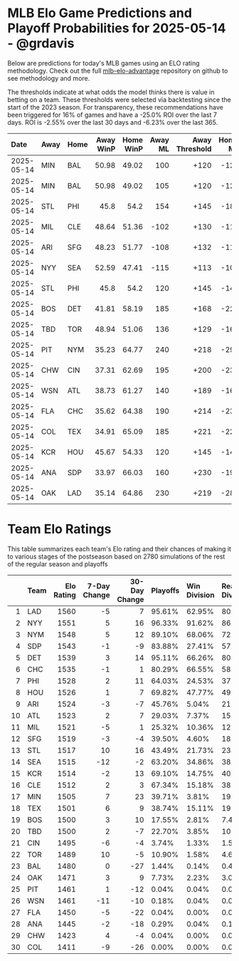 # MLB Elo Game Predictions and Playoff Probabilities for 2025-05-14 - @grdavis
Below are predictions for today's MLB games using an ELO rating methodology. Check out the full [mlb-elo-advantage](https://github.com/grdavis/mlb-elo-advantage) repository on github to see methodology and more.

The thresholds indicate at what odds the model thinks there is value in betting on a team. These thresholds were selected via backtesting since the start of the 2023 season. For transparency, these recommendations have been triggered for 16% of games and have a -25.0% ROI over the last 7 days. ROI is -2.55% over the last 30 days and -6.23% over the last 365.

| Date       | Away   | Home   |   Away WinP |   Home WinP |   Away ML |   Away Threshold |   Home ML |   Home Threshold |
|:-----------|:-------|:-------|------------:|------------:|----------:|-----------------:|----------:|-----------------:|
| 2025-05-14 | MIN    | BAL    |       50.98 |       49.02 |       100 |             +120 |      -120 |             +128 |
| 2025-05-14 | MIN    | BAL    |       50.98 |       49.02 |       105 |             +120 |      -125 |             +128 |
| 2025-05-14 | STL    | PHI    |       45.8  |       54.2  |       154 |             +145 |      -185 |             +107 |
| 2025-05-14 | MIL    | CLE    |       48.64 |       51.36 |      -102 |             +130 |      -118 |             +118 |
| 2025-05-14 | ARI    | SFG    |       48.23 |       51.77 |      -108 |             +132 |      -112 |             +116 |
| 2025-05-14 | NYY    | SEA    |       52.59 |       47.41 |      -115 |             +113 |      -105 |             +136 |
| 2025-05-14 | STL    | PHI    |       45.8  |       54.2  |       120 |             +145 |      -142 |             +107 |
| 2025-05-14 | BOS    | DET    |       41.81 |       58.19 |       185 |             +168 |      -225 |             -108 |
| 2025-05-14 | TBD    | TOR    |       48.94 |       51.06 |       136 |             +129 |      -162 |             +119 |
| 2025-05-14 | PIT    | NYM    |       35.23 |       64.77 |       240 |             +218 |      -298 |             -137 |
| 2025-05-14 | CHW    | CIN    |       37.31 |       62.69 |       195 |             +200 |      -238 |             -127 |
| 2025-05-14 | WSN    | ATL    |       38.73 |       61.27 |       140 |             +189 |      -166 |             -121 |
| 2025-05-14 | FLA    | CHC    |       35.62 |       64.38 |       190 |             +214 |      -230 |             -135 |
| 2025-05-14 | COL    | TEX    |       34.91 |       65.09 |       185 |             +221 |      -225 |             -139 |
| 2025-05-14 | KCR    | HOU    |       45.67 |       54.33 |       120 |             +145 |      -142 |             +106 |
| 2025-05-14 | ANA    | SDP    |       33.97 |       66.03 |       160 |             +230 |      -192 |             -144 |
| 2025-05-14 | OAK    | LAD    |       35.14 |       64.86 |       230 |             +219 |      -285 |             -138 |

# Team Elo Ratings
This table summarizes each team's Elo rating and their chances of making it to various stages of the postseason based on 2780 simulations of the rest of the regular season and playoffs

|    | Team   |   Elo Rating |   7-Day Change |   30-Day Change | Playoffs   | Win Division   | Reach Div. Rd.   | Reach CS   | Reach WS   | Win WS   |
|---:|:-------|-------------:|---------------:|----------------:|:-----------|:---------------|:-----------------|:-----------|:-----------|:---------|
|  1 | LAD    |         1560 |             -5 |               7 | 95.61%     | 62.95%         | 80.61%           | 49.82%     | 31.01%     | 18.92%   |
|  2 | NYY    |         1551 |              5 |              16 | 96.33%     | 91.62%         | 86.62%           | 54.06%     | 32.05%     | 16.08%   |
|  3 | NYM    |         1548 |              5 |              12 | 89.10%     | 68.06%         | 72.16%           | 40.40%     | 20.76%     | 12.23%   |
|  4 | SDP    |         1543 |             -1 |              -9 | 83.88%     | 27.41%         | 57.34%           | 27.09%     | 13.85%     | 7.09%    |
|  5 | DET    |         1539 |              3 |              14 | 95.11%     | 66.26%         | 80.68%           | 47.66%     | 26.44%     | 13.42%   |
|  6 | CHC    |         1535 |             -1 |               1 | 80.29%     | 66.55%         | 58.13%           | 27.59%     | 11.73%     | 6.04%    |
|  7 | PHI    |         1528 |              2 |              11 | 64.03%     | 24.53%         | 37.59%           | 16.76%     | 7.01%      | 3.45%    |
|  8 | HOU    |         1526 |              1 |               7 | 69.82%     | 47.77%         | 49.17%           | 22.84%     | 10.47%     | 4.46%    |
|  9 | ARI    |         1524 |             -3 |              -7 | 45.76%     | 5.04%          | 21.73%           | 9.17%      | 3.88%      | 1.94%    |
| 10 | ATL    |         1523 |              2 |               7 | 29.03%     | 7.37%          | 15.90%           | 7.09%      | 2.95%      | 1.51%    |
| 11 | MIL    |         1521 |             -5 |               1 | 25.32%     | 10.36%         | 12.59%           | 4.71%      | 2.09%      | 0.90%    |
| 12 | SFG    |         1519 |             -3 |              -4 | 39.50%     | 4.60%          | 18.71%           | 7.52%      | 2.70%      | 0.97%    |
| 13 | STL    |         1517 |             10 |              16 | 43.49%     | 21.73%         | 23.60%           | 9.17%      | 3.81%      | 1.73%    |
| 14 | SEA    |         1515 |            -12 |              -2 | 63.20%     | 34.86%         | 38.74%           | 17.66%     | 7.66%      | 2.95%    |
| 15 | KCR    |         1514 |             -2 |              13 | 69.10%     | 14.75%         | 40.76%           | 17.41%     | 7.30%      | 2.84%    |
| 16 | CLE    |         1512 |              2 |               3 | 67.34%     | 15.18%         | 38.27%           | 15.65%     | 6.62%      | 1.98%    |
| 17 | MIN    |         1505 |              7 |              23 | 39.71%     | 3.81%          | 19.39%           | 7.73%      | 3.09%      | 1.26%    |
| 18 | TEX    |         1501 |              6 |               9 | 38.74%     | 15.11%         | 19.82%           | 7.37%      | 3.13%      | 1.33%    |
| 19 | BOS    |         1500 |              3 |              10 | 17.55%     | 2.81%          | 7.45%            | 2.84%      | 0.97%      | 0.22%    |
| 20 | TBD    |         1500 |              2 |              -7 | 22.70%     | 3.85%          | 10.72%           | 4.10%      | 1.44%      | 0.54%    |
| 21 | CIN    |         1495 |             -6 |              -4 | 3.74%      | 1.33%          | 1.58%            | 0.65%      | 0.18%      | 0.07%    |
| 22 | TOR    |         1489 |             10 |              -5 | 10.90%     | 1.58%          | 4.68%            | 1.62%      | 0.61%      | 0.04%    |
| 23 | BAL    |         1480 |              0 |             -27 | 1.44%      | 0.14%          | 0.47%            | 0.22%      | 0.04%      | 0.00%    |
| 24 | OAK    |         1471 |              3 |               9 | 7.73%      | 2.23%          | 3.09%            | 0.83%      | 0.18%      | 0.04%    |
| 25 | PIT    |         1461 |              1 |             -12 | 0.04%      | 0.04%          | 0.00%            | 0.00%      | 0.00%      | 0.00%    |
| 26 | WSN    |         1461 |            -11 |             -10 | 0.18%      | 0.04%          | 0.07%            | 0.04%      | 0.04%      | 0.00%    |
| 27 | FLA    |         1450 |             -5 |             -22 | 0.04%      | 0.00%          | 0.00%            | 0.00%      | 0.00%      | 0.00%    |
| 28 | ANA    |         1445 |             -2 |             -18 | 0.29%      | 0.04%          | 0.11%            | 0.00%      | 0.00%      | 0.00%    |
| 29 | CHW    |         1423 |              4 |              -4 | 0.04%      | 0.00%          | 0.04%            | 0.00%      | 0.00%      | 0.00%    |
| 30 | COL    |         1411 |             -9 |             -26 | 0.00%      | 0.00%          | 0.00%            | 0.00%      | 0.00%      | 0.00%    |